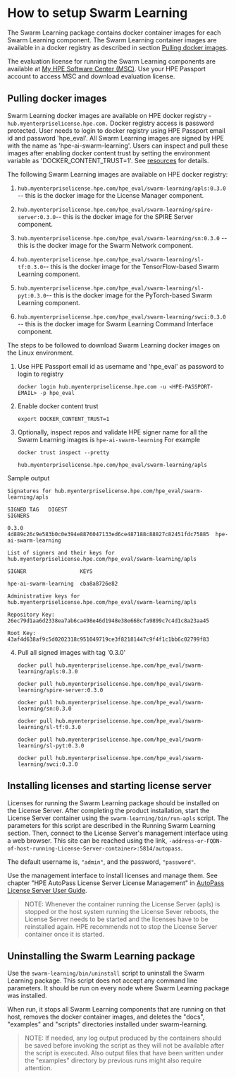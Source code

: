 # How to setup Swarm Learning

The Swarm Learning package contains docker container images for each Swarm Learning component. The Swarm Learning container images are available in a docker registry as described in section [Pulling docker images](#pull-docker-images).

The evaluation license for running the Swarm Learning components are available at [My HPE Software Center (MSC)](https://myenterpriselicense.hpe.com/cwp-ui/evaluation/HPE-SWARM/0.3.0/null). Use your HPE Passport account to access MSC and download evaluation license.

## Pulling docker images

Swarm Learning docker images are available on HPE docker registry - ``hub.myenterpriselicense.hpe.com.`` Docker registry access is password
protected. User needs to login to docker registry using HPE Passport email id and password 'hpe_eval'. All Swarm Learning images are signed by HPE with the name as 'hpe-ai-swarm-learning'. Users can inspect and pull these images after enabling docker content trust by setting the environment variable as 'DOCKER_CONTENT_TRUST=1'. See [resources](URL.md#21-httpsdocsdockercomenginesecuritytrust) for details.

The following Swarm Learning images are available on HPE docker registry:

1.  ``hub.myenterpriselicense.hpe.com/hpe_eval/swarm-learning/apls:0.3.0`` -- this is the docker image for the License Manager component.

2.  ``hub.myenterpriselicense.hpe.com/hpe_eval/swarm-learning/spire-server:0.3.0``-- this is the docker image for the SPIRE Server component.

3.  ``hub.myenterpriselicense.hpe.com/hpe_eval/swarm-learning/sn:0.3.0`` -- this is the docker image for the Swarm Network component.

4.  ``hub.myenterpriselicense.hpe.com/hpe_eval/swarm-learning/sl-tf:0.3.0``-- this is the docker image for the TensorFlow-based Swarm Learning component.

5.  ``hub.myenterpriselicense.hpe.com/hpe_eval/swarm-learning/sl-pyt:0.3.0``-- this is the docker image for the PyTorch-based Swarm Learning component.

6.  ``hub.myenterpriselicense.hpe.com/hpe_eval/swarm-learning/swci:0.3.0`` -- this is the docker image for Swarm Learning Command Interface component.

The steps to be followed to download Swarm Learning docker images on the Linux environment.
    
1. Use HPE Passport email id as username and 'hpe_eval' as password to login to registry
  
       docker login hub.myenterpriselicense.hpe.com -u <HPE-PASSPORT-EMAIL> -p hpe_eval

2. Enable docker content trust
     
       export DOCKER_CONTENT_TRUST=1

3. Optionally, inspect repos and validate HPE signer name for all the Swarm Learning images is ``hpe-ai-swarm-learning``
   For example
       
       docker trust inspect --pretty
       
       hub.myenterpriselicense.hpe.com/hpe_eval/swarm-learning/apls

  Sample output

    Signatures for hub.myenterpriselicense.hpe.com/hpe_eval/swarm-learning/apls
    
    SIGNED TAG   DIGEST                                                            SIGNERS
    
    0.3.0        4d889c26c9e583b0c0e394e8876047133ed6ce487188c88827c82451fdc75885  hpe-ai-swarm-learning
    
    List of signers and their keys for hub.myenterpriselicense.hpe.com/hpe_eval/swarm-learning/apls
    
    SIGNER                 KEYS
    
    hpe-ai-swarm-learning  cba8a8726e82
    
    Administrative keys for hub.myenterpriselicense.hpe.com/hpe_eval/swarm-learning/apls
    
    Repository Key:       26ec79d1aa6d2338ea7ab6ca498e46d1948e38e668cfa9899c7c4d1c8a23aa45
    
    Root Key:             43af4d638af9c5d0202318c951049719ce3f82181447c9f4f1c1bb6c02799f83

4. Pull all signed images with tag '0.3.0'

       docker pull hub.myenterpriselicense.hpe.com/hpe_eval/swarm-learning/apls:0.3.0
       
       docker pull hub.myenterpriselicense.hpe.com/hpe_eval/swarm-learning/spire-server:0.3.0
       
       docker pull hub.myenterpriselicense.hpe.com/hpe_eval/swarm-learning/sn:0.3.0
       
       docker pull hub.myenterpriselicense.hpe.com/hpe_eval/swarm-learning/sl-tf:0.3.0
       
       docker pull hub.myenterpriselicense.hpe.com/hpe_eval/swarm-learning/sl-pyt:0.3.0
       
       docker pull hub.myenterpriselicense.hpe.com/hpe_eval/swarm-learning/swci:0.3.0

## Installing licenses and starting license server

Licenses for running the Swarm Learning package should be installed on the License Server. After completing the product installation, start the License Server container using the ``swarm-learning/bin/run-apls`` script. The parameters for this script are described in the Running Swarm Learning section. Then, connect to the License Server's management interface using a web browser. This site can be reached using the link, ``-address-or-FQDN-of-host-running-License-Server-container>:5814/autopass``.

The default username is, ``"admin"``, and the password, ``"password"``.

Use the management interface to install licenses and manage them. See chapter "HPE AutoPass License Server License Management" in [AutoPass License Server User Guide](HPE%20AutoPass%20License%20Server%20User%20Guide.pdf).

> NOTE: Whenever the container running the License Server (apls) is stopped or the host system running the License Sever reboots, the  License Server needs to be started and the licenses have to be reinstalled again. 
> HPE recommends not to stop the License Server container once it is started.                                                           

## Uninstalling the Swarm Learning package

Use the ``swarm-learning/bin/uninstall`` script to uninstall the Swarm Learning package. This script does not accept any command line parameters. It should be run on every node where Swarm Learning package was installed.

When run, it stops all Swarm Learning components that are running on that host, removes the docker container images, and deletes the "docs", "examples" and "scripts" directories installed under swarm-learning.

>NOTE: If needed, any log output produced by the containers should be saved before invoking the script as they will not be available     after the script is executed. Also output files that have been written under the "examples" directory by previous runs might also       require attention.
